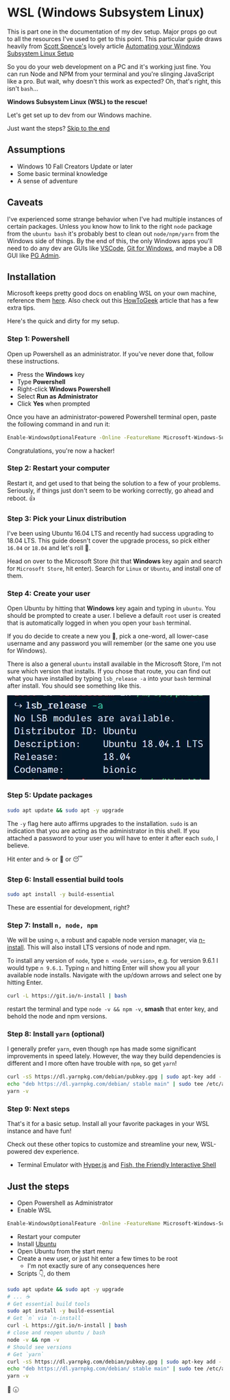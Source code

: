 # WSL (Windows Subsystem Linux)

This is part one in the documentation of my dev setup. Major props go out to all the resources I've used to get to this point. This particular guide draws heavily from [Scott Spence's](https://github.com/spences10) lovely article [Automating your Windows Subsystem Linux Setup](https://medium.freecodecamp.org/automating-your-windows-subsystem-linux-setup-df4c9a7b0e7b)

So you do your web development on a PC and it's working just fine. You can run Node and NPM from your terminal and you're slinging JavaScript like a pro. But wait, why doesn't this work as expected? Oh, that's right, this isn't `bash`...

**Windows Subsystem Linux (WSL) to the rescue!**

Let's get set up to dev from our Windows machine.

Just want the steps? [Skip to the end](#just-the-steps)

## Assumptions

- Windows 10 Fall Creators Update or later
- Some basic terminal knowledge
- A sense of adventure

## Caveats

I've experienced some strange behavior when I've had multiple instances of certain packages. Unless you know how to link to the right `node` package from the `ubuntu bash` it's probably best to clean out `node/npm/yarn` from the Windows side of things. By the end of this, the only Windows apps you'll need to do any dev are GUIs like [VSCode](https://code.visualstudio.com/), [Git for Windows](https://git-scm.com/download/win), and maybe a DB GUI like [PG Admin](https://www.pgadmin.org/).

## Installation

Microsoft keeps pretty good docs on enabling WSL on your own machine, reference them [here](https://docs.microsoft.com/en-us/windows/wsl/install-win10). Also check out this [HowToGeek](https://www.howtogeek.com/249966/how-to-install-and-use-the-linux-bash-shell-on-windows-10/) article that has a few extra tips.

Here's the quick and dirty for my setup.

### Step 1: Powershell

Open up Powershell as an administrator. If you've never done that, follow these instructions.

- Press the **Windows** key
- Type **Powershell**
- Right-click **Windows Powershell**
- Select **Run as Administrator**
- Click **Yes** when prompted

Once you have an administrator-powered Powershell terminal open, paste the following command in and run it:

```bash
Enable-WindowsOptionalFeature -Online -FeatureName Microsoft-Windows-Subsystem-Linux
```

Congratulations, you're now a hacker!

### Step 2: Restart your computer

Restart it, and get used to that being the solution to a few of your problems. Seriously, if things just don't seem to be working correctly, go ahead and reboot. 👍

### Step 3: Pick your Linux distribution

I've been using Ubuntu 16.04 LTS and recently had success upgrading to 18.04 LTS. This guide doesn't cover the upgrade process, so pick either `16.04` or `18.04` and let's roll 🚀.

Head on over to the Microsoft Store (hit that **Windows** key again and search for `Microsoft Store`, hit enter). Search for `Linux` or `Ubuntu`, and install one of them.

### Step 4: Create your user

Open Ubuntu by hitting that **Windows** key again and typing in `ubuntu`. You should be prompted to create a user. I believe a default `root` user is created that is automatically logged in when you open your `bash` terminal.

If you do decide to create a new you 💁, pick a one-word, all lower-case username and any password you will remember (or the same one you use for Windows).

There is also a general `ubuntu` install available in the Microsoft Store, I'm not sure which version that installs. If you chose that route, you can find out what you have installed by typing `lsb_release -a` into your `bash` terminal after install. You should see something like this.

![Ubuntu version](../assets/lsb_release.jpg)

### Step 5: Update packages

```bash
sudo apt update && sudo apt -y upgrade
```

The `-y` flag here auto affirms upgrades to the installation. `sudo` is an indication that you are acting as the administrator in this shell. If you attached a password to your user you will have to enter it after each `sudo`, I believe.

Hit enter and ☕️ or 🚶 or 😴

### Step 6: Install essential build tools

```bash
sudo apt install -y build-essential
```

These are essential for development, right?

### Step 7: Install `n, node, npm`

We will be using `n`, a robust and capable node version manager, via [n-install](https://github.com/mklement0/n-install). This will also install LTS versions of node and npm.

To install any version of `node`, type `n <node_version>`, e.g. for version 9.6.1 I would type `n 9.6.1`. Typing `n` and hitting Enter will show you all your available node installs. Navigate with the up/down arrows and select one by hitting Enter.

```bash
curl -L https://git.io/n-install | bash
```

restart the terminal and type `node -v && npm -v`, **smash** that enter key, and behold the node and npm versions.

### Step 8: Install `yarn` (optional)

I generally prefer `yarn`, even though `npm` has made some significant improvements in speed lately. However, the way they build dependencies is different and I more often have trouble with `npm`, so get `yarn`!

```bash
curl -sS https://dl.yarnpkg.com/debian/pubkey.gpg | sudo apt-key add -
echo "deb https://dl.yarnpkg.com/debian/ stable main" | sudo tee /etc/apt/sources.list.d/yarn.list
yarn -v
```

### Step 9: Next steps

That's it for a basic setup. Install all your favorite packages in your WSL instance and have fun!

Check out these other topics to customize and streamline your new, WSL-powered dev experience.

- Terminal Emulator with [Hyper.js](https://hyper.is) and [Fish, the Friendly Interactive Shell](https://)

## Just the steps

- Open Powershell as Administrator
- Enable WSL

```bash
Enable-WindowsOptionalFeature -Online -FeatureName Microsoft-Windows-Subsystem-Linux
```

- Restart your computer
- Install [Ubuntu](https://www.microsoft.com/store/productId/9NBLGGH4MSV6)
- Open Ubuntu from the start menu
- Create a new user, or just hit enter a few times to be root
  - I'm not exactly sure of any consequences here
- Scripts 👇, do them

```bash
sudo apt update && sudo apt -y upgrade
# ... ☕️
# Get essential build tools
sudo apt install -y build-essential
# Get `n` via `n-install`
curl -L https://git.io/n-install | bash
# close and reopen ubuntu / bash
node -v && npm -v
# Should see versions
# Get `yarn`
curl -sS https://dl.yarnpkg.com/debian/pubkey.gpg | sudo apt-key add -
echo "deb https://dl.yarnpkg.com/debian/ stable main" | sudo tee /etc/apt/sources.list.d/yarn.list
yarn -v
```

🍕 🕡
